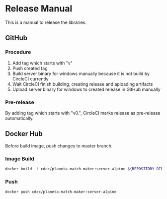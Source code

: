 # Release Manual

This is a manual to release the libraries.

## GitHub

### Procedure

1. Add tag which starts with "v"
1. Push created tag
1. Build server binary for windows manually because it is not build by CircleCI currently
1. Wait CircleCI finish building, creating release and aploading artifacts
1. Upload server binary for windows to created release in GitHub manually

### Pre-release

By adding tag which starts with "v0.", CircleCI marks release as pre-release automatically.

## Docker Hub

Before build image, push changes to master branch.

### Image Build

```bash
docker build -t cdec/planeta-match-maker:server-alpine ${REPOSITORY_DIR}/Docker/server-alpine/ --no-cache
```

### Push

```bash
docker push cdec/planeta-match-maker:server-alpine
```
